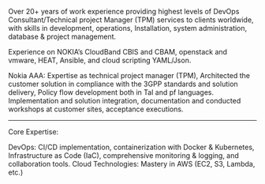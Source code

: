 Over 20+ years of work experience providing highest levels of  DevOps Consultant/Technical project Manager (TPM)  services to clients worldwide, with skills in development, operations, Installation, system administration, database & project management.

Experience on NOKIA’s CloudBand CBIS and CBAM, openstack and vmware, HEAT, Ansible, and cloud scripting YAML/Json. 

Nokia AAA: Expertise as technical project manager (TPM), Architected the customer solution in compliance with the 3GPP standards and solution delivery, Policy flow development both in Tal and pf languages. Implementation and solution integration, documentation and conducted workshops at customer sites, acceptance executions.


---------------------------------------------------------------------------------------------------------------------------------------------------------------------
Core Expertise:

DevOps: CI/CD implementation, containerization with Docker & Kubernetes, Infrastructure as Code (IaC), comprehensive monitoring & logging, and collaboration tools.
Cloud Technologies: Mastery in AWS (EC2, S3, Lambda, etc.) 
